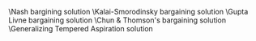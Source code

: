 \Nash bargining solution
\Kalai-Smorodinsky bargaining solution
\Gupta Livne bargaining solution
\Chun & Thomson's bargaining solution
\Generalizing Tempered Aspiration solution
